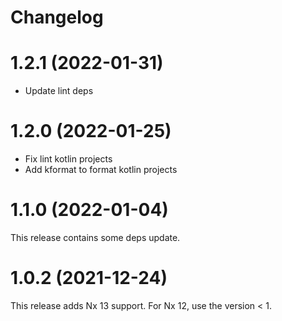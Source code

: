 # Changelog

# 1.2.1 (2022-01-31)

- Update lint deps

# 1.2.0 (2022-01-25)

- Fix lint kotlin projects
- Add kformat to format kotlin projects

# 1.1.0 (2022-01-04)

This release contains some deps update.

# 1.0.2 (2021-12-24)

This release adds Nx 13 support.
For Nx 12, use the version < 1.
